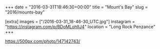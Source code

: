 +++
date = "2016-03-31T18:46:30+00:00"
title = "Mount's Bay"
slug = "2016/mounts-bay"

[extra]
images = ["/2016-03-31_18-46-30_UTC.jpg"]
instagram = "https://instagram.com/p/BDoMLohIIJ4"
location = "Long Rock Penzance"
+++

https://500px.com/photo/147142743/
